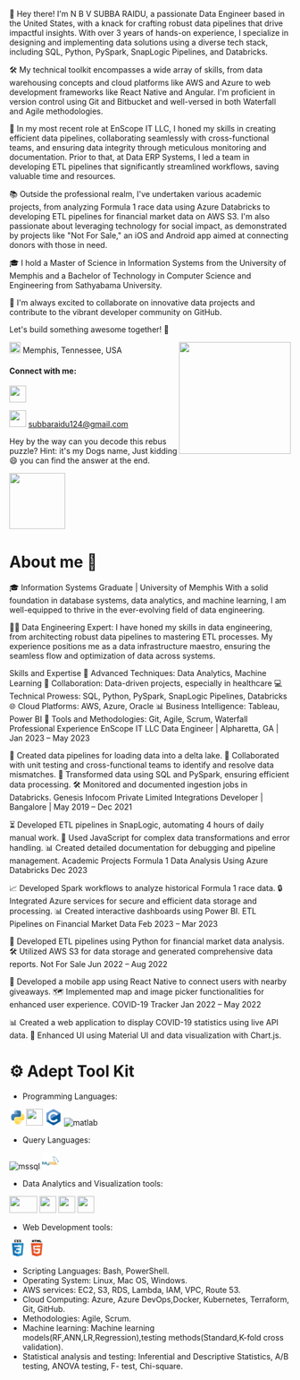 👋 Hey there! I'm N B V SUBBA RAIDU, a passionate Data Engineer based in the United States, with a knack for crafting robust data pipelines that drive impactful insights. With over 3 years of hands-on experience, I specialize in designing and implementing data solutions using a diverse tech stack, including SQL, Python, PySpark, SnapLogic Pipelines, and Databricks.

🛠️ My technical toolkit encompasses a wide array of skills, from data warehousing concepts and cloud platforms like AWS and Azure to web development frameworks like React Native and Angular. I'm proficient in version control using Git and Bitbucket and well-versed in both Waterfall and Agile methodologies.

💼 In my most recent role at EnScope IT LLC, I honed my skills in creating efficient data pipelines, collaborating seamlessly with cross-functional teams, and ensuring data integrity through meticulous monitoring and documentation. Prior to that, at Data ERP Systems, I led a team in developing ETL pipelines that significantly streamlined workflows, saving valuable time and resources.

📚 Outside the professional realm, I've undertaken various academic projects, from analyzing Formula 1 race data using Azure Databricks to developing ETL pipelines for financial market data on AWS S3. I'm also passionate about leveraging technology for social impact, as demonstrated by projects like "Not For Sale," an iOS and Android app aimed at connecting donors with those in need.

🎓 I hold a Master of Science in Information Systems from the University of Memphis and a Bachelor of Technology in Computer Science and Engineering from Sathyabama University.

🌟 I'm always excited to collaborate on innovative data projects and contribute to the vibrant developer community on GitHub.

Let's build something awesome together! 🚀

<img src="https://media0.giphy.com/media/K16aUytpG7JybNAfWH/200w.gif?cid=6c09b952blvi0ihvup83ws44pg2yjz85vmua0u56csj2gx7d&ep=v1_gifs_search&rid=200w.gif&ct=s" align="right" width="200" Height="200">

<img src="https://png.pngtree.com/png-clipart/20220429/original/pngtree-pin-location-icon-with-folded-map-png-image_7581594.png" height="20" width="20">   Memphis, Tennessee, USA

<h4 align="left">Connect with me:</h4>

<a href="https://www.linkedin.com/in/subba-raidu-71960b296/" target="blank"><img align="center" src="https://static-00.iconduck.com/assets.00/linkedin-icon-2048x2048-ya5g47j2.png" height="30" width="30"></a> 

<img src="https://cdn-icons-png.flaticon.com/512/281/281769.png" height="30" width="30">  subbaraidu124@gmail.com

Hey by the way can you decode this rebus puzzle? Hint: it's my Dogs name, Just kidding 😄 you can find the answer at the end.

<img src="https://www.rd.com/wp-content/uploads/2020/10/Rebuspuzzle.png?fit=700,700?fit=700,700" height="100" width="100"> 

# About me  🚀

🎓 Information Systems Graduate | University of Memphis
With a solid foundation in database systems, data analytics, and machine learning, I am well-equipped to thrive in the ever-evolving field of data engineering.

🚀🔧 Data Engineering Expert:
I have honed my skills in data engineering, from architecting robust data pipelines to mastering ETL processes. My experience positions me as a data infrastructure maestro, ensuring the seamless flow and optimization of data across systems.

Skills and Expertise
🌱 Advanced Techniques: Data Analytics, Machine Learning
👯 Collaboration: Data-driven projects, especially in healthcare
💻 Technical Prowess: SQL, Python, PySpark, SnapLogic Pipelines, Databricks
🌐 Cloud Platforms: AWS, Azure, Oracle
📊 Business Intelligence: Tableau, Power BI
🔧 Tools and Methodologies: Git, Agile, Scrum, Waterfall
Professional Experience
EnScope IT LLC
Data Engineer | Alpharetta, GA | Jan 2023 – May 2023

🌊 Created data pipelines for loading data into a delta lake.
🤝 Collaborated with unit testing and cross-functional teams to identify and resolve data mismatches.
🔄 Transformed data using SQL and PySpark, ensuring efficient data processing.
🛠 Monitored and documented ingestion jobs in Databricks.
Genesis Infocom Private Limited
Integrations Developer | Bangalore | May 2019 – Dec 2021

⏳ Developed ETL pipelines in SnapLogic, automating 4 hours of daily manual work.
🔄 Used JavaScript for complex data transformations and error handling.
📊 Created detailed documentation for debugging and pipeline management.
Academic Projects
Formula 1 Data Analysis Using Azure Databricks
Dec 2023

📈 Developed Spark workflows to analyze historical Formula 1 race data.
🔒 Integrated Azure services for secure and efficient data storage and processing.
📊 Created interactive dashboards using Power BI.
ETL Pipelines on Financial Market Data
Feb 2023 – Mar 2023

🔄 Developed ETL pipelines using Python for financial market data analysis.
🛠 Utilized AWS S3 for data storage and generated comprehensive data reports.
Not For Sale
Jun 2022 – Aug 2022

📱 Developed a mobile app using React Native to connect users with nearby giveaways.
🗺 Implemented map and image picker functionalities for enhanced user experience.
COVID-19 Tracker
Jan 2022 – May 2022

📊 Created a web application to display COVID-19 statistics using live API data.
🎨 Enhanced UI using Material UI and data visualization with Chart.js.

# ⚙️ Adept Tool Kit

- Programming Languages:

<img src="https://raw.githubusercontent.com/devicons/devicon/master/icons/python/python-original.svg" width="30" height="30"><img src="https://www.r-project.org/Rlogo.png" width="30" height="30"> <img src="https://raw.githubusercontent.com/devicons/devicon/master/icons/c/c-original.svg" alt="c" width="30" height="30"> <img src="https://upload.wikimedia.org/wikipedia/commons/2/21/Matlab_Logo.png" alt="matlab" width="30" height="30"> 
  
- Query Languages:

<img src="https://www.svgrepo.com/show/303229/microsoft-sql-server-logo.svg" alt="mssql" width="30" height="30"> <img src="https://raw.githubusercontent.com/devicons/devicon/master/icons/mysql/mysql-original-wordmark.svg" alt="mysql" width="30" height="30">   

- Data Analytics and Visualization tools:

<img src="https://camo.githubusercontent.com/c13034cf5ce18abda1a57109359a1d8656ba197b60a4c8c2bfd9cf95ad4824ca/68747470733a2f2f63646e6c2e74626c7366742e636f6d2f73697465732f64656661756c742f66696c65732f70616765732f7461626c6561756c6f676f5f686967687265732e706e67" width="50" height="30"> <img src="https://www.gpsupportnorth.com/wp-content/uploads/2023/01/Microsoft-PowerBI-Logo.png" width="30" height="30"> <img src="https://www.knime.com/images/knime-logo.svg" width="30" height="30"> <img src="https://www.sas.com/el_gr/news/media-gallery/logos/_jcr_content/socialShareImage.img.6b78ba73b3d8495ebdd7ac7da8361765.png" width="30" height="30"> 
  
- Web Development tools:
  
<img src="https://raw.githubusercontent.com/devicons/devicon/master/icons/css3/css3-original-wordmark.svg" alt="css3" width="30" height="30"> <img src="https://raw.githubusercontent.com/devicons/devicon/master/icons/html5/html5-original-wordmark.svg" alt="html5" width="30" height="30"> 

 
- Scripting Languages: Bash, PowerShell.
- Operating System: Linux, Mac OS, Windows.
- AWS services: EC2, S3, RDS, Lambda, IAM, VPC, Route 53.
- Cloud Computing: Azure, Azure DevOps,Docker, Kubernetes, Terraform, Git, GitHub.
- Methodologies: Agile, Scrum. 
- Machine learning: Machine learning models(RF,ANN,LR,Regression),testing methods(Standard,K-fold cross validation).
- Statistical analysis and testing: Inferential and Descriptive Statistics, A/B testing, ANOVA testing, F- test, Chi-square.

  


 









